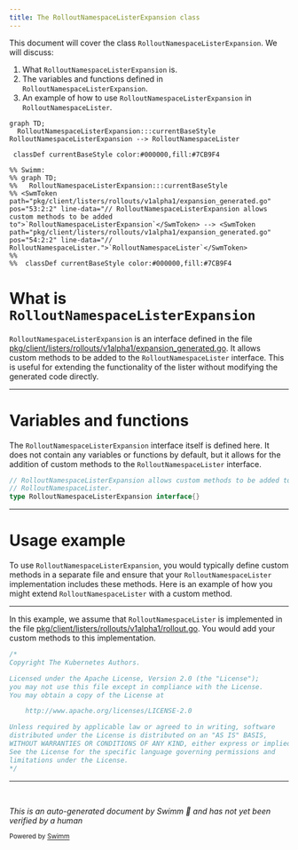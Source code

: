 ```yaml
---
title: The RolloutNamespaceListerExpansion class
---
```

This document will cover the class <SwmToken path="pkg/client/listers/rollouts/v1alpha1/expansion_generated.go" pos="53:2:2" line-data="// RolloutNamespaceListerExpansion allows custom methods to be added to">`RolloutNamespaceListerExpansion`</SwmToken>. We will discuss:

1. What <SwmToken path="pkg/client/listers/rollouts/v1alpha1/expansion_generated.go" pos="53:2:2" line-data="// RolloutNamespaceListerExpansion allows custom methods to be added to">`RolloutNamespaceListerExpansion`</SwmToken> is.
2. The variables and functions defined in <SwmToken path="pkg/client/listers/rollouts/v1alpha1/expansion_generated.go" pos="53:2:2" line-data="// RolloutNamespaceListerExpansion allows custom methods to be added to">`RolloutNamespaceListerExpansion`</SwmToken>.
3. An example of how to use <SwmToken path="pkg/client/listers/rollouts/v1alpha1/expansion_generated.go" pos="53:2:2" line-data="// RolloutNamespaceListerExpansion allows custom methods to be added to">`RolloutNamespaceListerExpansion`</SwmToken> in <SwmToken path="pkg/client/listers/rollouts/v1alpha1/expansion_generated.go" pos="54:2:2" line-data="// RolloutNamespaceLister.">`RolloutNamespaceLister`</SwmToken>.

```mermaid
graph TD;
  RolloutNamespaceListerExpansion:::currentBaseStyle
RolloutNamespaceListerExpansion --> RolloutNamespaceLister

 classDef currentBaseStyle color:#000000,fill:#7CB9F4

%% Swimm:
%% graph TD;
%%   RolloutNamespaceListerExpansion:::currentBaseStyle
%% <SwmToken path="pkg/client/listers/rollouts/v1alpha1/expansion_generated.go" pos="53:2:2" line-data="// RolloutNamespaceListerExpansion allows custom methods to be added to">`RolloutNamespaceListerExpansion`</SwmToken> --> <SwmToken path="pkg/client/listers/rollouts/v1alpha1/expansion_generated.go" pos="54:2:2" line-data="// RolloutNamespaceLister.">`RolloutNamespaceLister`</SwmToken>
%% 
%%  classDef currentBaseStyle color:#000000,fill:#7CB9F4
```

# What is <SwmToken path="pkg/client/listers/rollouts/v1alpha1/expansion_generated.go" pos="53:2:2" line-data="// RolloutNamespaceListerExpansion allows custom methods to be added to">`RolloutNamespaceListerExpansion`</SwmToken>

<SwmToken path="pkg/client/listers/rollouts/v1alpha1/expansion_generated.go" pos="53:2:2" line-data="// RolloutNamespaceListerExpansion allows custom methods to be added to">`RolloutNamespaceListerExpansion`</SwmToken> is an interface defined in the file <SwmPath>[pkg/client/listers/rollouts/v1alpha1/expansion_generated.go](pkg/client/listers/rollouts/v1alpha1/expansion_generated.go)</SwmPath>. It allows custom methods to be added to the <SwmToken path="pkg/client/listers/rollouts/v1alpha1/expansion_generated.go" pos="54:2:2" line-data="// RolloutNamespaceLister.">`RolloutNamespaceLister`</SwmToken> interface. This is useful for extending the functionality of the lister without modifying the generated code directly.

<SwmSnippet path="/pkg/client/listers/rollouts/v1alpha1/expansion_generated.go" line="53">

---

# Variables and functions

The <SwmToken path="pkg/client/listers/rollouts/v1alpha1/expansion_generated.go" pos="53:2:2" line-data="// RolloutNamespaceListerExpansion allows custom methods to be added to">`RolloutNamespaceListerExpansion`</SwmToken> interface itself is defined here. It does not contain any variables or functions by default, but it allows for the addition of custom methods to the <SwmToken path="pkg/client/listers/rollouts/v1alpha1/expansion_generated.go" pos="54:2:2" line-data="// RolloutNamespaceLister.">`RolloutNamespaceLister`</SwmToken> interface.

```go
// RolloutNamespaceListerExpansion allows custom methods to be added to
// RolloutNamespaceLister.
type RolloutNamespaceListerExpansion interface{}
```

---

</SwmSnippet>

# Usage example

To use <SwmToken path="pkg/client/listers/rollouts/v1alpha1/expansion_generated.go" pos="53:2:2" line-data="// RolloutNamespaceListerExpansion allows custom methods to be added to">`RolloutNamespaceListerExpansion`</SwmToken>, you would typically define custom methods in a separate file and ensure that your <SwmToken path="pkg/client/listers/rollouts/v1alpha1/expansion_generated.go" pos="54:2:2" line-data="// RolloutNamespaceLister.">`RolloutNamespaceLister`</SwmToken> implementation includes these methods. Here is an example of how you might extend <SwmToken path="pkg/client/listers/rollouts/v1alpha1/expansion_generated.go" pos="54:2:2" line-data="// RolloutNamespaceLister.">`RolloutNamespaceLister`</SwmToken> with a custom method.

<SwmSnippet path="/pkg/client/listers/rollouts/v1alpha1/rollout.go" line="1">

---

In this example, we assume that <SwmToken path="pkg/client/listers/rollouts/v1alpha1/expansion_generated.go" pos="54:2:2" line-data="// RolloutNamespaceLister.">`RolloutNamespaceLister`</SwmToken> is implemented in the file <SwmPath>[pkg/client/listers/rollouts/v1alpha1/rollout.go](pkg/client/listers/rollouts/v1alpha1/rollout.go)</SwmPath>. You would add your custom methods to this implementation.

```go
/*
Copyright The Kubernetes Authors.

Licensed under the Apache License, Version 2.0 (the "License");
you may not use this file except in compliance with the License.
You may obtain a copy of the License at

    http://www.apache.org/licenses/LICENSE-2.0

Unless required by applicable law or agreed to in writing, software
distributed under the License is distributed on an "AS IS" BASIS,
WITHOUT WARRANTIES OR CONDITIONS OF ANY KIND, either express or implied.
See the License for the specific language governing permissions and
limitations under the License.
*/
```

---

</SwmSnippet>

&nbsp;

*This is an auto-generated document by Swimm 🌊 and has not yet been verified by a human*

<SwmMeta version="3.0.0" repo-id="Z2l0aHViJTNBJTNBaW50dWl0LWFyZ28tcm9sbG91dHMtZGVtbyUzQSUzQVN3aW1tLURlbW8=" repo-name="intuit-argo-rollouts-demo"><sup>Powered by [Swimm](/)</sup></SwmMeta>
